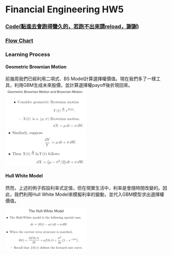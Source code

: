 # Financial Engineering HW5
### [**Code(點進去會跑得蠻久的，若跑不出來請reload，謝謝)**](https://github.com/fatdanny77/Financial_Engineering/blob/master/HW5/Codes/Financial_Engineering_HW5_ver3.ipynb)
### [**Flow Chart**](https://github.com/fatdanny77/Financial_Engineering/blob/master/HW5/FlowCharts/Flow_Chart.jpg)
### **Learning Process**

#### **Geometric Brownian Motion**
前幾周我們已經利用二項式、BS Model計算選擇權價值。現在我們多了一樣工具，利用GBM生成未來股價，並計算選擇權payoff後折現回來。    
<img src="https://github.com/fatdanny77/Financial_Engineering/blob/master/HW5/Images/%E6%9C%AA%E5%91%BD%E5%90%8D.jpg" width="50%" height="50%" />     
<img src="https://github.com/fatdanny77/Financial_Engineering/blob/master/HW5/Images/未命名2.jpg" width="50%" height="50%" />     
#### **Hull White Model**
然而，上述的例子假設利率式定值，但在現實生活中，利率是會隨時間改變的。因此，我們利用Hull White Model來模擬利率的變動，並代入GBM模型求出選擇權價值。    
    
   <img src="https://github.com/fatdanny77/Financial_Engineering/blob/master/HW5/Images/未命名4.jpg" width="50%" height="50%" />    


